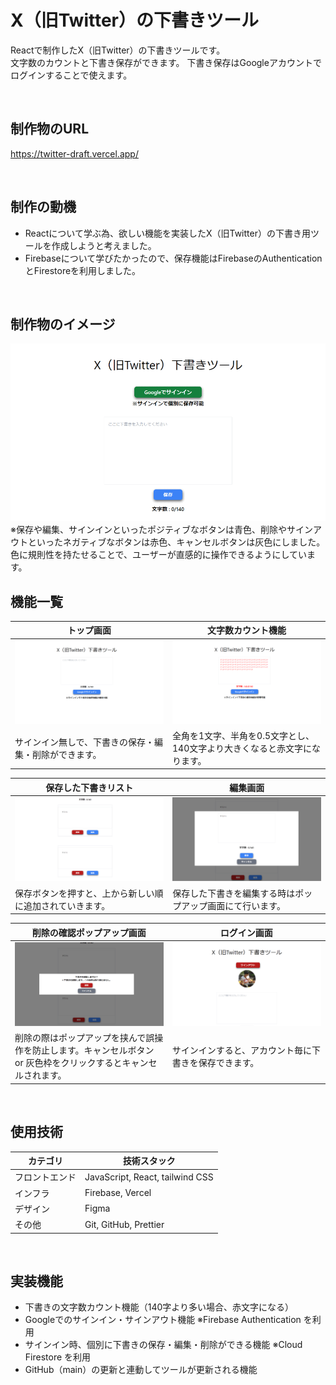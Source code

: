 # X（旧Twitter）の下書きツール
Reactで制作したX（旧Twitter）の下書きツールです。  
文字数のカウントと下書き保存ができます。
下書き保存はGoogleアカウントでログインすることで使えます。

<br>

## 制作物のURL
https://twitter-draft.vercel.app/

<br>

## 制作の動機
- Reactについて学ぶ為、欲しい機能を実装したX（旧Twitter）の下書き用ツールを作成しようと考えました。
- Firebaseについて学びたかったので、保存機能はFirebaseのAuthenticationとFirestoreを利用しました。

<br>

## 制作物のイメージ
![制作物のイメージ](/docs/images/app_view.gif)
※保存や編集、サインインといったポジティブなボタンは青色、削除やサインアウトといったネガティブなボタンは赤色、キャンセルボタンは灰色にしました。  
色に規則性を持たせることで、ユーザーが直感的に操作できるようにしています。
<br>

## 機能一覧
| トップ画面 | 文字数カウント機能 |
| ---- | ---- |
| ![トップ画面](/docs/images/design_top.png) | ![文字数カウント機能](/docs/images/design_error.png) |
| サインイン無しで、下書きの保存・編集・削除ができます。 | 全角を1文字、半角を0.5文字とし、140文字より大きくなると赤文字になります。 |

| 保存した下書きリスト | 編集画面 |
| ---- | ---- |
| ![保存した下書きリスト](/docs/images/design_list.png) | ![編集画面](/docs/images/design_popup_hozon.png) |
| 保存ボタンを押すと、上から新しい順に追加されていきます。 | 保存した下書きを編集する時はポップアップ画面にて行います。 |

| 削除の確認ポップアップ画面 | ログイン画面 |
| ---- | ---- |
| ![削除の確認ポップアップ画面](/docs/images/design_popup_del.png) | ![ログイン画面](/docs/images/design_sign_in.png) |
| 削除の際はポップアップを挟んで誤操作を防止します。キャンセルボタン or 灰色枠をクリックするとキャンセルされます。 | サインインすると、アカウント毎に下書きを保存できます。 |

<br>

## 使用技術
| カテゴリ          | 技術スタック                                     |
| ----------------- | --------------------------------------------------   |
| フロントエンド          | JavaScript, React, tailwind CSS                       |
| インフラ    | Firebase, Vercel                          |
| デザイン            | Figma                                         |
| その他              | Git, GitHub, Prettier |

<br>

## 実装機能
- 下書きの文字数カウント機能（140字より多い場合、赤文字になる）
- Googleでのサインイン・サインアウト機能 ※Firebase Authentication を利用
- サインイン時、個別に下書きの保存・編集・削除ができる機能 ※Cloud Firestore を利用
- GitHub（main）の更新と連動してツールが更新される機能
